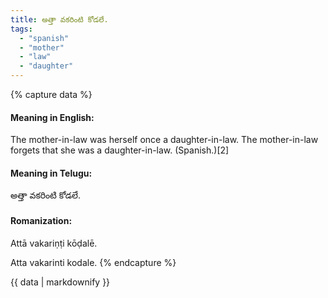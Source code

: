 ```yaml
---
title: అత్తా వకరింటి కోడలే.
tags:
  - "spanish"
  - "mother"
  - "law"
  - "daughter"
---
```


{% capture data %}
#### Meaning in English:
The mother-in-law was herself once a daughter-in-law.
The mother-in-law forgets that she was a daughter-in-law. (Spanish.)[2]

#### Meaning in Telugu:
అత్తా వకరింటి కోడలే.

#### Romanization:
Attā vakariṇṭi kōḍalē.

Atta vakarinti kodale.
{% endcapture %}

{{ data | markdownify }}

